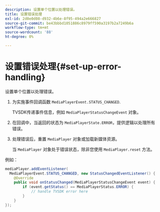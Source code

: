 ```yaml
---
description: 设置单个位置以处理错误。
title: 设置错误处理
exl-id: 2d0e0d08-d932-4b6e-8f95-494a2e666827
source-git-commit: be43bbbd1051886c8979ff590a3197b2a7249b6a
workflow-type: tm+mt
source-wordcount: '88'
ht-degree: 0%

---
```


# 设置错误处理{#set-up-error-handling}

设置单个位置以处理错误。

1. 为实施事件回调函数 `MediaPlayerEvent.STATUS_CHANGED`.

   TVSDK传递事件信息，例如 `MediaPlayerStatusChangeEvent` 对象。
1. 在回调中，当返回的状态为 `MediaPlayerState.ERROR`，提供逻辑以处理所有错误。
1. 处理错误后，重置 `MediaPlayer` 对象或加载新媒体资源。

   当 `MediaPlayer` 对象处于错误状态，除非您使用 `MediaPlayer.reset` 方法。

<!--<a id="example_49FF225E92EA494AA06B2E5F26101F4C"></a>-->

例如：

```java
mediaPlayer.addEventListener( 
  MediaPlayerEvent.STATUS_CHANGED, new StatusChangedEventListener() { 
    @Override 
    public void onStatusChanged(MediaPlayerStatusChangeEvent event) { 
        if (event.getStatus() == MediaPlayerStatus.ERROR) { 
            // handle TVSDK error here 
        } 
    } 
});
```
